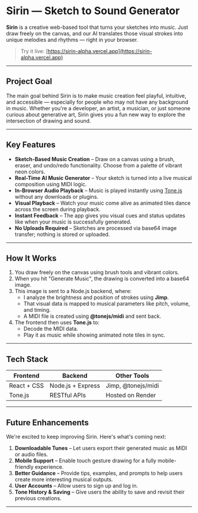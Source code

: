 # Sirin — Sketch to Sound Generator

**Sirin** is a creative web-based tool that turns your sketches into music. Just draw freely on the canvas, and our AI translates those visual strokes into unique melodies and rhythms — right in your browser.

> Try it live: [https://sirin-alpha.vercel.app](https://sirin-alpha.vercel.app)

---

## Project Goal

The main goal behind Sirin is to make music creation feel playful, intuitive, and accessible — especially for people who may not have any background in music. Whether you're a developer, an artist, a musician, or just someone curious about generative art, Sirin gives you a fun new way to explore the intersection of drawing and sound.

---

## Key Features

- **Sketch-Based Music Creation** – Draw on a canvas using a brush, eraser, and undo/redo functionality. Choose from a palette of vibrant neon colors.
- **Real-Time AI Music Generator** – Your sketch is turned into a live musical composition using MIDI logic.
- **In-Browser Audio Playback** – Music is played instantly using [Tone.js](https://tonejs.github.io/) without any downloads or plugins.
- **Visual Playback** – Watch your music come alive as animated tiles dance across the screen during playback.
- **Instant Feedback** – The app gives you visual cues and status updates like when your music is successfully generated.
- **No Uploads Required** – Sketches are processed via base64 image transfer; nothing is stored or uploaded.

---

## How It Works

1. You draw freely on the canvas using brush tools and vibrant colors.
2. When you hit "Generate Music", the drawing is converted into a base64 image.
3. This image is sent to a Node.js backend, where:
   - I analyze the brightness and position of strokes using **Jimp**.
   - That visual data is mapped to musical parameters like pitch, volume, and timing.
   - A MIDI file is created using **@tonejs/midi** and sent back.
4. The frontend then uses **Tone.js** to:
   - Decode the MIDI data.
   - Play it as music while showing animated note tiles in sync.

---

## Tech Stack

| Frontend        | Backend             | Other Tools        |
|-----------------|---------------------|--------------------|
| React + CSS     | Node.js + Express   | Jimp, @tonejs/midi |
| Tone.js         | RESTful APIs        | Hosted on Render   |

---

## Future Enhancements

We're excited to keep improving Sirin. Here's what's coming next:

1. **Downloadable Tunes** – Let users export their generated music as MIDI or audio files.
2. **Mobile Support** – Enable touch gesture drawing for a fully mobile-friendly experience.
3. **Better Guidance** – Provide tips, examples, and prompts to help users create more interesting musical outputs.
4. **User Accounts** – Allow users to sign up and log in.
5. **Tone History & Saving** – Give users the ability to save and revisit their previous creations.

---